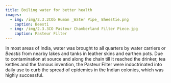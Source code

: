 ```yaml
---
title: Boiling water for better health
images:
  - img: /img/2.3.2COb Human _Water Pipe_ Bheestie.png
    caption: Beesti
  - img: /img/2.3.3CO Pasteur Chamberland Filter Piece.jpg
    caption: Pasteur Filter
---
```

In most areas of India, water was brought to all quarters by water carriers or *Beestis* from nearby lakes and tanks in leather skins and earthen pots. Due to contamination at source and along the chain till it reached the drinker, tea kettles and the famous invention, the Pasteur Filter were indoctrinated into daily use to curb the spread of epidemics in the Indian colonies, which was highly successful.